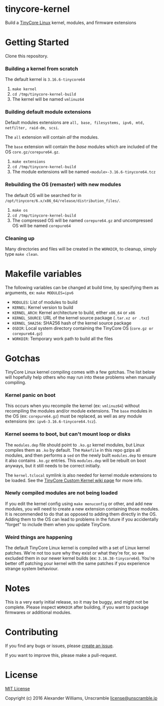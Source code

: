 # tinycore-kernel

Build a [TinyCore Linux](http://tinycorelinux.net/) kernel, modules, and firmware extensions

# Getting Started

Clone this repository.

### Building a kernel from scratch

The default kernel is `3.16.6-tinycore64`

  1. `make kernel`
  2. `cd /tmp/tinycore-kernel-build`
  3. The kernel will be named `vmlinuz64`

### Building default module extensions

Default modules extensions are `all, base, filesystems, ipv6, mtd, netfilter, raid-dm, scsi`.

The `all` extension will contain _all_ the modules.

The `base` extension will contain the _base_ modules which are included of the OS `core.gz/corepure64.gz`.

  1. `make extensions`
  2. `cd /tmp/tinycore-kernel-build`
  3. The module extensions will be named `<module>-3.16.6-tinycore64.tcz`

### Rebuilding the OS (remaster) with new modules

The default OS will be searched for in `/opt/tinycore/6.x/x86_64/release/distribution_files/`.

  1. `make os`
  2. `cd /tmp/tinycore-kernel-build`
  3. The compressed OS will be named `corepure64.gz` and uncompressed OS will be named `corepure64`

### Cleaning up

Many directories and files will be created in the `WORKDIR`, to cleanup, simply type `make clean`.

# Makefile variables

The following variables can be changed at build time, by specifying them as arguments, ex: `make MODULES=ipv6`

  * `MODULES`: List of modules to build
  * `KERNEL`: Kernel version to build
  * `KERNEL_ARCH`: Kernel architecture to build, either `x86_64` or `x86`
  * `KERNEL_SOURCE`: URL of the kernel source package (`.tar.xz or .txz`)
  * `KERNEL_SHA256`: SHA256 hash of the kernel source package
  * `OSDIR`: Local system directory containing the TinyCore OS (`core.gz or corepure64.gz`)
  * `WORKDIR`: Temporary work path to build all the files

# Gotchas

TinyCore Linux kernel compiling comes with a few gotchas. The list below will hopefully help others who may run into these problems when manually compiling.

### Kernel panic on boot

This occurs when you recompile the kernel (ex: `vmlinuz64`) without recompiling the modules and/or module extensions. The `base` modules in the OS (ex: `corepure64.gz`) must be replaced, as well as any module extensions (ex: `ipv6-3.16.6-tinycore64.tcz`).

### Kernel seems to boot, but can't mount loop or disks

The `modules.dep` file should point to `.ko.gz` kernel modules, but Linux compiles them as `.ko` by default. The `Makefile` in this repo gzips all modules, and then performs a `sed` on the newly built `modules.dep` to ensure it also contains `.ko.gz` entries. This `modules.dep` will be rebuilt on boot anyways, but it still needs to be correct initially.

The `kernel.tclocal` symlink is also needed for kernel module extensions to be loaded. See the [TinyCore Custom Kernel wiki page](http://wiki.tinycorelinux.net/wiki:custom_kernel) for more info.

### Newly compiled modules are not being loaded

If you edit the kernel config using `make menuconfig` or other, and add new modules, you will need to create a new extension containing those modules. It is recommended to do that as opposed to adding them directly in the OS. Adding them to the OS can lead to problems in the future if you accidentally "forget" to include them when you update TinyCore.

### Weird things are happening

The default TinyCore Linux kernel is compiled with a set of Linux kernel patches. We're not too sure why they exist or what they're for, so we excluded them in our newer kernel builds (ex: `3.16.38-tinycore64`). You're better off patching your kernel with the same patches if you experience strange system behaviour.

# Notes

This is a very early initial release, so it may be buggy, and might not be complete. Please inspect `WORKDIR` after building, if you want to package firmwares or additional modules.

# Contributing

If you find any bugs or issues, please [create an issue](https://github.com/jidoteki/tinycore-kernel/issues/new).

If you want to improve this, please make a pull-request.

# License

[MIT License](LICENSE)

Copyright (c) 2016 Alexander Williams, Unscramble <license@unscramble.jp>
